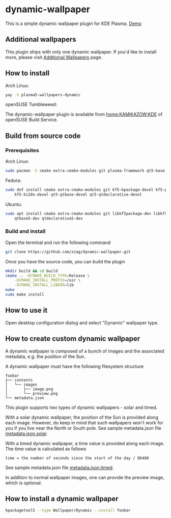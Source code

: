 # dynamic-wallpaper

This is a simple dynamic wallpaper plugin for KDE Plasma.
[Demo](https://www.youtube.com/watch?v=UIMM6DpEpqA)


## Additional wallpapers

This plugin ships with only one dynamic wallpaper. If you'd like to install more,
please visit [Additional Wallpapers](https://github.com/zzag/dynamic-wallpaper/wiki/Additional-Wallpapers)
page.


## How to install

Arch Linux:

```sh
yay -S plasma5-wallpapers-dynamic
```

openSUSE Tumbleweed:

The dynamic-wallpaper plugin is available from [home:KAMiKAZOW:KDE](https://software.opensuse.org//download.html?project=home%3AKAMiKAZOW%3AKDE&package=plasma5-dynamic-wallpaper) of openSUSE Build Service.

## Build from source code

### Prerequisites

Arch Linux:

```sh
sudo pacman -S cmake extra-cmake-modules git plasma-framework qt5-base qt5-declarative
```

Fedora:

```sh
sudo dnf install cmake extra-cmake-modules git kf5-kpackage-devel kf5-plasma-devel \
    kf5-ki18n-devel qt5-qtbase-devel qt5-qtdeclarative-devel
```

Ubuntu:

```sh
sudo apt install cmake extra-cmake-modules git libkf5package-dev libkf5plasma-dev \
    qtbase5-dev qtdeclarative5-dev
```


### Build and install

Open the terminal and run the following command

```sh
git clone https://github.com/zzag/dynamic-wallpaper.git
```

Once you have the source code, you can build the plugin

```sh
mkdir build && cd build
cmake .. -DCMAKE_BUILD_TYPE=Release \
    -DCMAKE_INSTALL_PREFIX=/usr \
    -DCMAKE_INSTALL_LIBDIR=lib
make
sudo make install
```

## How to use it

Open desktop configuration dialog and select "Dynamic" wallpaper type.


## How to create custom dynamic wallpaper

A dynamic wallpaper is composed of a bunch of images and the associated metadata, e.g. the position of the Sun.

A dynamic wallpaper must have the following filesystem structure

```
foobar
├── contents
│   └── images
│       ├── image.png
│       └── preview.png
└── metadata.json
```

This plugin supports two types of dynamic wallpapers - solar and timed.

With a solar dynamic wallpaper, the position of the Sun is provided along each image. However, do keep in mind that such wallpapers won't work for you if you live near the North or South pole. See sample metadata.json file [metadata.json.solar](metadata.json.solar).

With a timed dynamic wallpaper, a time value is provided along each image. The time value is calculated as follows

    time = the number of seconds since the start of the day / 86400

See sample metadata.json file [metadata.json.timed](metadata.json.timed).

In addition to normal wallpaper images, one can provide the preview image, which is optional.


## How to install a dynamic wallpaper

```sh
kpackagetool5 --type Wallpaper/Dynamic --install foobar
```
